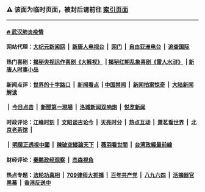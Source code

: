 ### ⚠️ 该面为临时页面，被封后请前往 [索引页面](../link4.md)

---

#### [🔥 武汉肺炎疫情](http://206.189.161.215:10000/videos/corona/)

#### 网站代理：[大纪元新闻网](http://206.189.161.215:10080/gb/) &nbsp;|&nbsp; [新唐人电视台](http://206.189.161.215:8808/gb/) &nbsp;|&nbsp; [网门](http://206.189.161.215:11000/) &nbsp;|&nbsp; [自由亚洲电台](http://206.189.161.215:9800/mandarin/) &nbsp;|&nbsp; [追查国际](http://206.189.161.215:10010/)

#### 热门喜剧：[揭秘央视运作喜剧《大裤衩》](http://206.189.161.215:10000/videos/res/big-shorts/) &nbsp;|&nbsp;[揭秘红朝乱象喜剧《雷人水浒》](http://206.189.161.215:10000/videos/res/OutlawsOfMarsh/) &nbsp;|&nbsp;[新唐人时事小品](http://206.189.161.215:10000/videos/res/comedy/)

#### 新闻点评：[世界的十字路口](http://206.189.161.215/tanghao/) &nbsp;|&nbsp; [新闻看点](http://206.189.161.215/news-insight/) &nbsp;|&nbsp;[中国禁闻](http://206.189.161.215/ntdtv-news/) &nbsp;|&nbsp; [新闻拍案惊奇](http://206.189.161.215/dayu/) &nbsp;|&nbsp; [大陆新闻解读](http://206.189.161.215/ntdtv-comedy/)
####   &nbsp;|&nbsp;  [今日点击](http://206.189.161.215/news-click/)  &nbsp;|&nbsp; [新聞第一現場](http://206.189.161.215/primary-scene/) &nbsp;|&nbsp; [洛城新闻双响炮](http://206.189.161.215/la-news/) &nbsp;|&nbsp; [悦览新闻](http://206.189.161.215/dingyue/)

#### 时政评论：[江峰时刻](http://206.189.161.215/today-in-history/) &nbsp;|&nbsp; [文昭谈古论今](http://206.189.161.215/wenzhao/) &nbsp;|&nbsp; [天亮时分](http://206.189.161.215/tianliang/) &nbsp;|&nbsp; [热点互动](http://206.189.161.215/ntdtv-rdhd/) &nbsp;|&nbsp; [萧茗看世界](http://206.189.161.215/simonegao/) &nbsp;|&nbsp; [北京老茶馆](http://206.189.161.215/teahouse/)  &nbsp;|&nbsp;  
####   &nbsp;|&nbsp;  [明居正透視中國](http://206.189.161.215/decoding-china/)  &nbsp;|&nbsp; [陳破空縱論天下](http://206.189.161.215/pokong/)  &nbsp;|&nbsp; [薇羽看世間](http://206.189.161.215/weiyu/)  &nbsp;|&nbsp; [台湾政經最前線](http://206.189.161.215/taiwan/)   

#### 财经评论：[秦鹏政经观察](http://206.189.161.215/qinpeng/) &nbsp;|&nbsp; [杰森視角 ](http://206.189.161.215/jason/)

#### 热点专题：[法轮功真相](http://206.189.161.215:10000/videos/truth.html) &nbsp;|&nbsp; [709律师大抓捕](http://206.189.161.215:10000/videos/709/) &nbsp;|&nbsp; [百年共产党](http://206.189.161.215:10000/videos/ccp.html) &nbsp;|&nbsp; [八九六四](http://206.189.161.215:10000/videos/88/)  &nbsp;|&nbsp; [活摘器官黑幕](http://206.189.161.215:10000/videos/res/Organs/)  &nbsp;|&nbsp; [香港反送中](http://206.189.161.215:10000/videos/res/hk/) 

<img src='http://gfw-breaker.win/link4.md' width='0px' height='0px'/>

